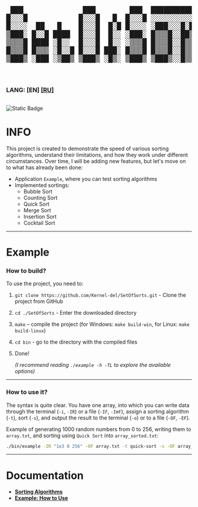 <div style="width: 100%; overflow-x: auto;">
  <pre style="font-family: monospace; font-size: 2vw; line-height: 1.14; white-space: pre;">
 ███              ███        ███  ████████████████████████
█░░░█            █░░░█   █  █░░░█ ░░░░░░░░░░░░░██░░░░░░░░
█░░░░  ██   █    █░░░█  █░█ █░░░░ ░███░░░█░██░░██░░███░░░
▒███░ █░░█ ████  █░░░█  █░░ ░███░ █▒▒▒█░░██▒▒█░██░█▒▒▒░░
▒▒▒▒█ ████ ░█░░  █░░░█  █░░ ░▒▒▒█ █▒▒▒█░░█▒▒▒▒░██░▒██▒░░
█▒▒▒█ █▒▒▒ ░█░░█ █░░░█ ███░ █▒▒▒█ █▒▒▒█░░█▒▒▒▒░██░▒▒▒█░
▒███▒ ░███ ░▒██▒ ▒███▒ ░█▒░ ▒███▒ ▒███▒░░█▒▒▒▒░█░░███▒░
  </pre>
</div>

<div style="display: flex; justify-content: space-between; align-items: center; width: 100%;">
  <div>
    <h3>LANG: [EN] <a href="./README_RU.md">[RU]</a></h3>
  </div>
</div>

![Static Badge](https://img.shields.io/badge/17+-blue?logo=c%2B%2B)
# INFO

This project is created to demonstrate the speed of various sorting algorithms, understand their limitations, and how they work under different circumstances. Over time, I will be adding new features, but let's move on to what has already been done:
* Application `Example`, where you can test sorting algorithms
* Implemented sortings:
  * Bubble Sort
  * Counting Sort
  * Quick Sort
  * Merge Sort
  * Insertion Sort
  * Cocktail Sort

----
# Example

### How to build?
To use the project, you need to:
1. `git clone https://github.com/Kernel-del/SetOfSorts.git` - Clone the project from GitHub
2. `cd ./SetOfSorts` - Enter the downloaded directory
3. `make` – compile the project (for Windows: `make build-win`, for Linux: `make build-linux`)
4. `cd bin` - go to the directory with the compiled files
5. Done!

    *(I recommend reading `./example -h -TL` to explore the available options)*
---
### How to use it?
The syntax is quite clear. You have one array, into which you can write data through the terminal (`-i`, `-IR`) or a file (`-IF`, `-ImF`), assign a sorting algorithm (`-t`), sort (`-s`), and output the result to the terminal (`-o`) or to a file (`-OF`, `-EF`).

Example of generating 1000 random numbers from 0 to 256, writing them to `array.txt`, and sorting using `Quick Sort` into `array_sorted.txt`:
```bash
./bin/example -IR "1e3 0 256" -OF array.txt -t quick-sort -s -OF array_sorted.txt
```
---
# Documentation
<ul>
  <li><a href="en/sorts.md" id="next-sorts"><strong>Sorting Algorithms</strong></a></li>
  <li><a href="en/example.md" id="next-example"><strong>Example: How to Use</strong></a></li>
</ul>
